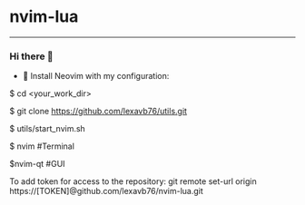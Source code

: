 # nvim-lua
--------
### Hi there 👋

- 🔭 Install Neovim with my configuration:

$ cd <your_work_dir>

$ git clone  https://github.com/lexavb76/utils.git

$ utils/start_nvim.sh

$ nvim    #Terminal

$nvim-qt  #GUI


To add token for access to the repository:
git remote set-url origin https://[TOKEN]@github.com/lexavb76/nvim-lua.git
